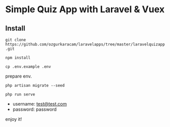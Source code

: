 # Simple Quiz App with Laravel & Vuex

## Install

`git clone https://github.com/ozgurkaracam/laravelapps/tree/master/laravelquizapp.git`

`npm install`

`cp .env.example .env`

prepare env.

`php artisan migrate --seed`

`php run serve`

- username: test@test.com
- password: password

enjoy it!
